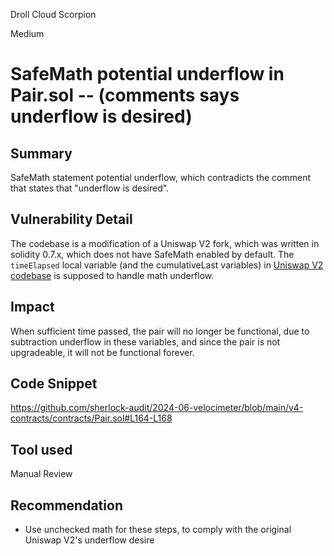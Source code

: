 Droll Cloud Scorpion

Medium

# SafeMath potential underflow in Pair.sol -- (comments says underflow is desired)

## Summary
SafeMath statement potential underflow, which contradicts the comment that states that "underflow is desired".

## Vulnerability Detail
The codebase is a modification of a Uniswap V2 fork, which was written in solidity 0.7.x, which does not have SafeMath enabled by default. The `timeElapsed` local variable (and the cumulativeLast variables) in [Uniswap V2 codebase](https://github.com/Uniswap/v2-core/blob/master/contracts/UniswapV2Pair.sol#L76-L81) is supposed to handle math underflow. 

## Impact
When sufficient time passed, the pair will no longer be functional, due to subtraction underflow in these variables, and since the pair is not upgradeable, it will not be functional forever.

## Code Snippet

https://github.com/sherlock-audit/2024-06-velocimeter/blob/main/v4-contracts/contracts/Pair.sol#L164-L168

## Tool used

Manual Review

## Recommendation
- Use unchecked math for these steps, to comply with the original Uniswap V2's underflow desire
